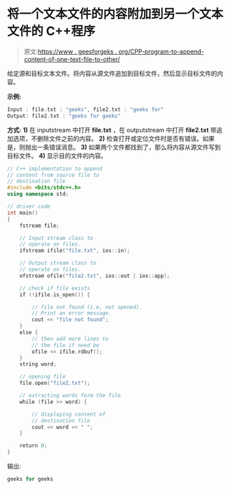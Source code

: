 # 将一个文本文件的内容附加到另一个文本文件的 C++程序

> 原文:[https://www . geesforgeks . org/CPP-program-to-append-content-of-one-text-file-to-other/](https://www.geeksforgeeks.org/cpp-program-to-append-content-of-one-text-file-to-another/)

给定源和目标文本文件。将内容从源文件追加到目标文件，然后显示目标文件的内容。

**示例:**

```cpp
Input : file.txt : "geeks", file2.txt : "geeks for"
Output: file2.txt : "geeks for geeks"

```

**方式:**
**1)** 在 inputstream 中打开 **file.txt** ，在 outputstream 中打开 **file2.txt** 带追加选项，不删除文件之前的内容。
**2)** 检查打开或定位文件时是否有错误。如果是，则抛出一条错误消息。
**3)** 如果两个文件都找到了，那么将内容从源文件写到目标文件。
**4)** 显示目的文件的内容。

```cpp
// C++ implementation to append
// content from source file to
// destination file
#include <bits/stdc++.h>
using namespace std;

// driver code
int main()
{
    fstream file;

    // Input stream class to
    // operate on files.
    ifstream ifile("file.txt", ios::in);

    // Output stream class to
    // operate on files.
    ofstream ofile("file2.txt", ios::out | ios::app);

    // check if file exists
    if (!ifile.is_open()) {

        // file not found (i.e, not opened).
        // Print an error message.
        cout << "file not found";
    }
    else {
        // then add more lines to
        // the file if need be
        ofile << ifile.rdbuf();
    }
    string word;

    // opening file
    file.open("file2.txt");

    // extracting words form the file
    while (file >> word) {

        // displaying content of
        // destination file
        cout << word << " ";
    }

    return 0;
}
```

输出:

```cpp
geeks for geeks

```
